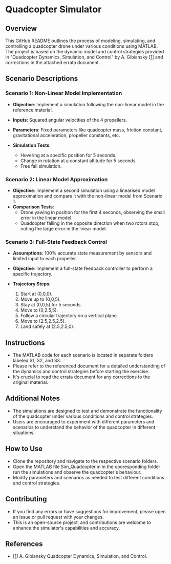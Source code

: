 # Quadcopter Simulator

## Overview
This GitHub README outlines the process of modeling, simulating, and controlling a quadcopter drone under various conditions using MATLAB. The project is based on the dynamic model and control strategies provided in "Quadcopter Dynamics, Simulation, and Control" by A. Gibiansky [[1]] and corrections in the attached errata document.

## Scenario Descriptions

### Scenario 1: Non-Linear Model Implementation
- **Objective**: Implement a simulation following the non-linear model in the reference material.
- **Inputs**: Squared angular velocities of the 4 propellers.
- **Parameters**: Fixed parameters like quadcopter mass, friction constant, gravitational acceleration, propeller constants, etc.

- **Simulation Tests**:
  - Hovering at a specific position for 5 seconds.
  - Change in rotation at a constant altitude for 5 seconds.
  - Free fall simulation.

### Scenario 2: Linear Model Approximation
- **Objective**: Implement a second simulation using a linearised model approximation and compare it with the non-linear model from Scenario 1.
- **Comparison Tests**:
  - Drone yawing in position for the first 4 seconds, observing the small error in the linear model.
  - Quadcopter falling in the opposite direction when two rotors stop, noting the large error in the linear model.

### Scenario 3: Full-State Feedback Control
- **Assumptions**: 100% accurate state measurement by sensors and limited input to each propeller.
- **Objective**: Implement a full-state feedback controller to perform a specific trajectory.

- **Trajectory Steps**:
  1. Start at (0,0,0).
  2. Move up to (0,0,5).
  3. Stay at (0,0,5) for 5 seconds.
  4. Move to (0,2.5,5).
  5. Follow a circular trajectory on a vertical plane.
  6. Move to (2.5,2.5,2.5).
  7. Land safely at (2.5,2.5,0).

## Instructions
- The MATLAB code for each scenario is located in separate folders labeled S1, S2, and S3.
- Please refer to the referenced document for a detailed understanding of the dynamics and control strategies before starting the exercise.
- It's crucial to read the errata document for any corrections to the original material.

## Additional Notes
- The simulations are designed to test and demonstrate the functionality of the quadcopter under various conditions and control strategies.
- Users are encouraged to experiment with different parameters and scenarios to understand the behavior of the quadcopter in different situations.

## How to Use
- Clone the repository and navigate to the respective scenario folders.
- Open the MATLAB file Sim_Quadcopter.m in the cooresponding folder run the simulations and observe the quadcopter's behaviour.
- Modify parameters and scenarios as needed to test different conditions and control strategies.

## Contributing
- If you find any errors or have suggestions for improvement, please open an issue or pull request with your changes.
- This is an open-source project, and contributions are welcome to enhance the simulator's capabilities and accuracy.


## References
- [[1]] A. Gibiansky Quadcopter Dynamics, Simulation, and Control.

[1]: https://andrew.gibiansky.com/downloads/pdf/Quadcopter%20Dynamics,%20Simulation,%20and%20Control.pdf

